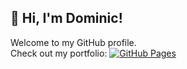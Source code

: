 ## 👋 Hi, I'm Dominic!

Welcome to my GitHub profile.  
Check out my portfolio: [![GitHub Pages](https://img.shields.io/badge/GitHub%20Pages-online-brightgreen)](https://dominic-fischer.github.io/)


